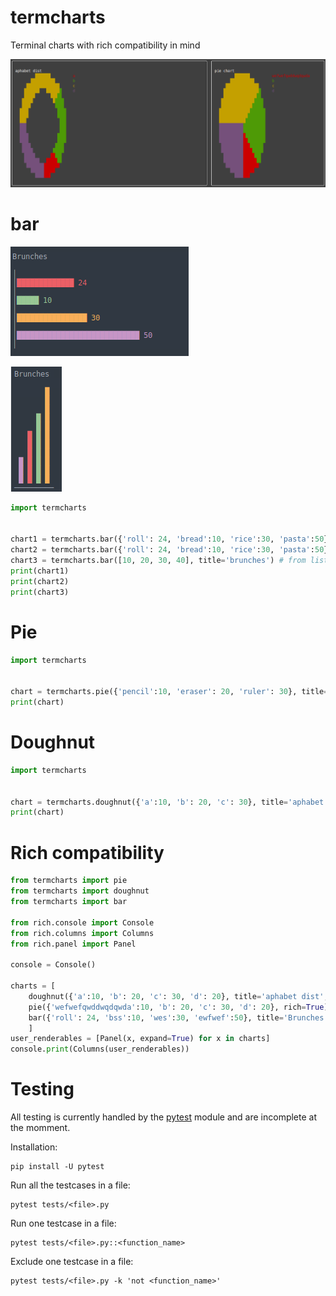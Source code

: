 # termcharts

Terminal charts with rich compatibility in mind


![](https://github.com/Abdur-RahmaanJ/termcharts/raw/stable/assets/pie.png)

# bar

![](https://github.com/Abdur-RahmaanJ/termcharts/raw/stable/assets/bar.png)

![](https://github.com/Abdur-RahmaanJ/termcharts/raw/stable/assets/bar_h.png)


```python
import termcharts


chart1 = termcharts.bar({'roll': 24, 'bread':10, 'rice':30, 'pasta':50}, title='brunches')
chart2 = termcharts.bar({'roll': 24, 'bread':10, 'rice':30, 'pasta':50}, title='brunches', mode='v') # vertical
chart3 = termcharts.bar([10, 20, 30, 40], title='brunches') # from list
print(chart1)
print(chart2)
print(chart3)
```

# Pie

```python
import termcharts


chart = termcharts.pie({'pencil':10, 'eraser': 20, 'ruler': 30}, title='stationary')
print(chart)
```

# Doughnut

```python
import termcharts


chart = termcharts.doughnut({'a':10, 'b': 20, 'c': 30}, title='aphabet dist')
print(chart)
```


# Rich compatibility


```python
from termcharts import pie
from termcharts import doughnut
from termcharts import bar

from rich.console import Console
from rich.columns import Columns
from rich.panel import Panel

console = Console()

charts = [
    doughnut({'a':10, 'b': 20, 'c': 30, 'd': 20}, title='aphabet dist', rich=True),
    pie({'wefwefqwddwqdqwda':10, 'b': 20, 'c': 30, 'd': 20}, rich=True),
    bar({'roll': 24, 'bss':10, 'wes':30, 'ewfwef':50}, title='Brunches', rich=True)
    ]
user_renderables = [Panel(x, expand=True) for x in charts]
console.print(Columns(user_renderables))
```


# Testing

All testing is currently handled by the [pytest](https://docs.pytest.org/en/7.1.x/) module and are incomplete at the momment.

Installation:
```
pip install -U pytest
```

Run all the testcases in a file:
```
pytest tests/<file>.py
```

Run one testcase in a file:
```
pytest tests/<file>.py::<function_name>
```

Exclude one testcase in a file:
```
pytest tests/<file>.py -k 'not <function_name>'
```
